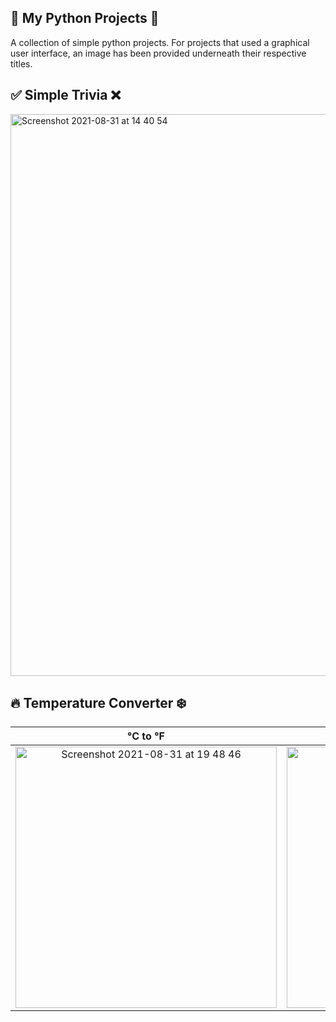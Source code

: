 ## 🐍 My Python Projects 🐍
A collection of simple python projects. For projects that used a graphical user interface, an image has been provided underneath their respective titles.

## ✅ Simple Trivia ❌

<img width="899" alt="Screenshot 2021-08-31 at 14 40 54" src="https://user-images.githubusercontent.com/64978825/131513004-17708662-0dc6-4b7d-93f4-00a197310887.png">

## 🔥 Temperature Converter ❄️

°C to °F         |  °F to °C
:-------------------------:|:-------------------------:
<img width="418" alt="Screenshot 2021-08-31 at 19 48 46" src="https://user-images.githubusercontent.com/64978825/131559348-b8ed88f3-5f0d-4fdf-9bbf-becfa416bb4f.png"> |  <img width="418" alt="Screenshot 2021-08-31 at 19 48 29" src="https://user-images.githubusercontent.com/64978825/131559352-6a54e95a-b69a-4e3f-9132-41b661050d53.png">
